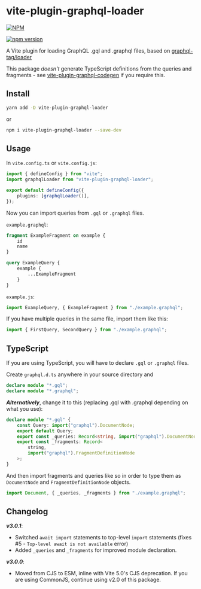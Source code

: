 # vite-plugin-graphql-loader

[![NPM](https://nodei.co/npm/vite-plugin-graphql-loader.png?downloads=true&downloadRank=true&stars=true)](https://nodei.co/npm/vite-plugin-graphql-loader/)

[![npm version](https://img.shields.io/npm/v/vite-plugin-graphql-loader.svg)](https://www.npmjs.com/package/vite-plugin-graphql-loader)

A Vite plugin for loading GraphQL .gql and .graphql files, based on [graphql-tag/loader](https://github.com/apollographql/graphql-tag)

This package _doesn't_ generate TypeScript definitions from the queries and fragments - see [vite-plugin-graphql-codegen](https://www.npmjs.com/package/vite-plugin-graphql-codegen) if you require this.

## Install

```bash
yarn add -D vite-plugin-graphql-loader
```

or

```bash
npm i vite-plugin-graphql-loader --save-dev
```

## Usage

In `vite.config.ts` or `vite.config.js`:

```typescript
import { defineConfig } from "vite";
import graphqlLoader from "vite-plugin-graphql-loader";

export default defineConfig({
    plugins: [graphqlLoader()],
});
```

Now you can import queries from `.gql` or `.graphql` files.

`example.graphql`:

```graphql
fragment ExampleFragment on example {
    id
    name
}

query ExampleQuery {
    example {
        ...ExampleFragment
    }
}
```

`example.js`:

```javascript
import ExampleQuery, { ExampleFragment } from "./example.graphql";
```

If you have multiple queries in the same file, import them like this:

```javascript
import { FirstQuery, SecondQuery } from "./example.graphql";
```

## TypeScript

If you are using TypeScript, you will have to declare `.gql` or `.graphql` files.

Create `graphql.d.ts` anywhere in your source directory and

```typescript
declare module "*.gql";
declare module "*.graphql";
```

**_Alternatively_**, change it to this (replacing .gql with .graphql depending on what you use):

```typescript
declare module "*.gql" {
    const Query: import("graphql").DocumentNode;
    export default Query;
    export const _queries: Record<string, import("graphql").DocumentNode>;
    export const _fragments: Record<
        string,
        import("graphql").FragmentDefinitionNode
    >;
}
```

And then import fragments and queries like so in order to type them as `DocumentNode` and `FragmentDefinitionNode` objects.

```typescript
import Document, { _queries, _fragments } from "./example.graphql";
```

## Changelog

**_v3.0.1_**:

-   Switched `await import` statements to top-level `import` statements (fixes #5 - `Top-level await is not available` error)
-   Added `_queries` and `_fragments` for improved module declaration.

**_v3.0.0_**:

-   Moved from CJS to ESM, inline with Vite 5.0's CJS deprecation. If you are using CommonJS, continue using v2.0 of this package.

